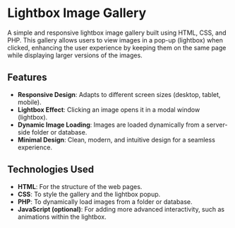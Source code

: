 # Lightbox Image Gallery

A simple and responsive lightbox image gallery built using HTML, CSS, and PHP. This gallery allows users to view images in a pop-up (lightbox) when clicked, enhancing the user experience by keeping them on the same page while displaying larger versions of the images.

## Features

- **Responsive Design**: Adapts to different screen sizes (desktop, tablet, mobile).
- **Lightbox Effect**: Clicking an image opens it in a modal window (lightbox).
- **Dynamic Image Loading**: Images are loaded dynamically from a server-side folder or database.
- **Minimal Design**: Clean, modern, and intuitive design for a seamless experience.

## Technologies Used

- **HTML**: For the structure of the web pages.
- **CSS**: To style the gallery and the lightbox popup.
- **PHP**: To dynamically load images from a folder or database.
- **JavaScript (optional)**: For adding more advanced interactivity, such as animations within the lightbox.


